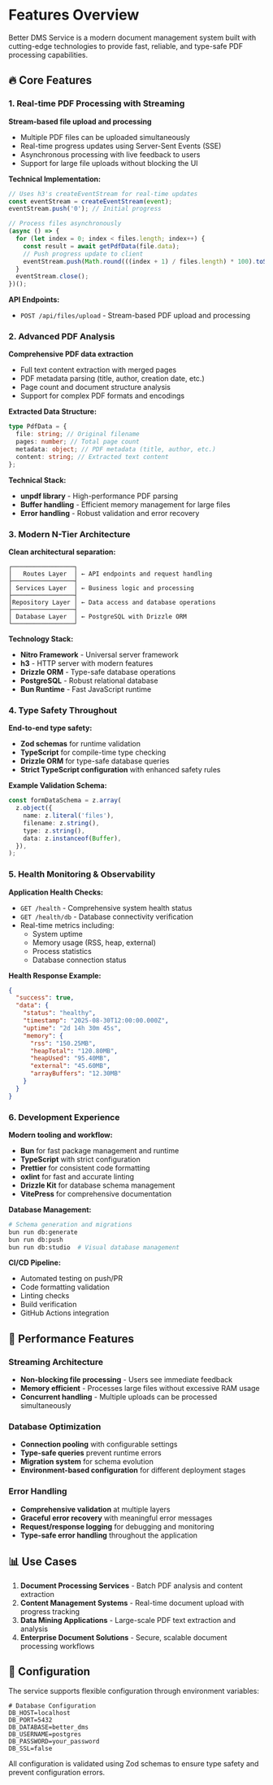 # Features Overview

Better DMS Service is a modern document management system built with cutting-edge technologies to provide fast, reliable, and type-safe PDF processing capabilities.

## 🔥 Core Features

### 1. Real-time PDF Processing with Streaming

**Stream-based file upload and processing**

- Multiple PDF files can be uploaded simultaneously
- Real-time progress updates using Server-Sent Events (SSE)
- Asynchronous processing with live feedback to users
- Support for large file uploads without blocking the UI

**Technical Implementation:**

```typescript
// Uses h3's createEventStream for real-time updates
const eventStream = createEventStream(event);
eventStream.push('0'); // Initial progress

// Process files asynchronously
(async () => {
  for (let index = 0; index < files.length; index++) {
    const result = await getPdfData(file.data);
    // Push progress update to client
    eventStream.push(Math.round(((index + 1) / files.length) * 100).toString());
  }
  eventStream.close();
})();
```

**API Endpoints:**

- `POST /api/files/upload` - Stream-based PDF upload and processing

### 2. Advanced PDF Analysis

**Comprehensive PDF data extraction**

- Full text content extraction with merged pages
- PDF metadata parsing (title, author, creation date, etc.)
- Page count and document structure analysis
- Support for complex PDF formats and encodings

**Extracted Data Structure:**

```typescript
type PdfData = {
  file: string; // Original filename
  pages: number; // Total page count
  metadata: object; // PDF metadata (title, author, etc.)
  content: string; // Extracted text content
};
```

**Technical Stack:**

- **unpdf library** - High-performance PDF parsing
- **Buffer handling** - Efficient memory management for large files
- **Error handling** - Robust validation and error recovery

### 3. Modern N-Tier Architecture

**Clean architectural separation:**

```
┌─────────────────┐
│   Routes Layer  │ ← API endpoints and request handling
├─────────────────┤
│ Services Layer  │ ← Business logic and processing
├─────────────────┤
│Repository Layer │ ← Data access and database operations
├─────────────────┤
│ Database Layer  │ ← PostgreSQL with Drizzle ORM
└─────────────────┘
```

**Technology Stack:**

- **Nitro Framework** - Universal server framework
- **h3** - HTTP server with modern features
- **Drizzle ORM** - Type-safe database operations
- **PostgreSQL** - Robust relational database
- **Bun Runtime** - Fast JavaScript runtime

### 4. Type Safety Throughout

**End-to-end type safety:**

- **Zod schemas** for runtime validation
- **TypeScript** for compile-time type checking
- **Drizzle ORM** for type-safe database queries
- **Strict TypeScript configuration** with enhanced safety rules

**Example Validation Schema:**

```typescript
const formDataSchema = z.array(
  z.object({
    name: z.literal('files'),
    filename: z.string(),
    type: z.string(),
    data: z.instanceof(Buffer),
  }),
);
```

### 5. Health Monitoring & Observability

**Application Health Checks:**

- `GET /health` - Comprehensive system health status
- `GET /health/db` - Database connectivity verification
- Real-time metrics including:
  - System uptime
  - Memory usage (RSS, heap, external)
  - Process statistics
  - Database connection status

**Health Response Example:**

```json
{
  "success": true,
  "data": {
    "status": "healthy",
    "timestamp": "2025-08-30T12:00:00.000Z",
    "uptime": "2d 14h 30m 45s",
    "memory": {
      "rss": "150.25MB",
      "heapTotal": "120.80MB",
      "heapUsed": "95.40MB",
      "external": "45.60MB",
      "arrayBuffers": "12.30MB"
    }
  }
}
```

### 6. Development Experience

**Modern tooling and workflow:**

- **Bun** for fast package management and runtime
- **TypeScript** with strict configuration
- **Prettier** for consistent code formatting
- **oxlint** for fast and accurate linting
- **Drizzle Kit** for database schema management
- **VitePress** for comprehensive documentation

**Database Management:**

```bash
# Schema generation and migrations
bun run db:generate
bun run db:push
bun run db:studio  # Visual database management
```

**CI/CD Pipeline:**

- Automated testing on push/PR
- Code formatting validation
- Linting checks
- Build verification
- GitHub Actions integration

## 🚀 Performance Features

### Streaming Architecture

- **Non-blocking file processing** - Users see immediate feedback
- **Memory efficient** - Processes large files without excessive RAM usage
- **Concurrent handling** - Multiple uploads can be processed simultaneously

### Database Optimization

- **Connection pooling** with configurable settings
- **Type-safe queries** prevent runtime errors
- **Migration system** for schema evolution
- **Environment-based configuration** for different deployment stages

### Error Handling

- **Comprehensive validation** at multiple layers
- **Graceful error recovery** with meaningful error messages
- **Request/response logging** for debugging and monitoring
- **Type-safe error handling** throughout the application

## 📊 Use Cases

1. **Document Processing Services** - Batch PDF analysis and content extraction
2. **Content Management Systems** - Real-time document upload with progress tracking
3. **Data Mining Applications** - Large-scale PDF text extraction and analysis
4. **Enterprise Document Solutions** - Secure, scalable document processing workflows

## 🔧 Configuration

The service supports flexible configuration through environment variables:

```env
# Database Configuration
DB_HOST=localhost
DB_PORT=5432
DB_DATABASE=better_dms
DB_USERNAME=postgres
DB_PASSWORD=your_password
DB_SSL=false
```

All configuration is validated using Zod schemas to ensure type safety and prevent configuration errors.
